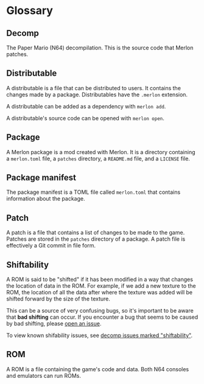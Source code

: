 # Glossary

## Decomp

The Paper Mario (N64) decompilation. This is the source code that Merlon patches.

## Distributable

A distributable is a file that can be distributed to users. It contains the changes made by a package. Distributables
have the `.merlon` extension.

A distributable can be added as a dependency with `merlon add`.

A distributable's source code can be opened with `merlon open`.

## Package

A Merlon package is a mod created with Merlon. It is a directory containing a `merlon.toml` file, a `patches` directory,
a `README.md` file, and a `LICENSE` file.

## Package manifest

The package manifest is a TOML file called `merlon.toml` that contains information about the package.

## Patch

A patch is a file that contains a list of changes to be made to the game. Patches are stored in the `patches` directory
of a package. A patch file is effectively a Git commit in file form.

## Shiftability

A ROM is said to be "shifted" if it has been modified in a way that changes the location of data in the ROM.
For example, if we add a new texture to the ROM, the location of all the data after where the texture was added
will be shifted forward by the size of the texture.

This can be a source of very confusing bugs, so it's important to be aware that **bad shifting** can occur. If you
encounter a bug that seems to be caused by bad shifting, please
[open an issue](https://github.com/pmret/papermario/issues/1034).

To view known shifability issues, see [decomp issues marked "shiftability"](https://github.com/pmret/papermario/issues?q=is%3Aissue+is%3Aopen+label%3Ashiftability).

## ROM

A ROM is a file containing the game's code and data. Both N64 consoles and emulators can run ROMs.
